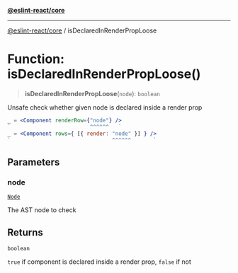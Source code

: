 [**@eslint-react/core**](../README.md)

***

[@eslint-react/core](../README.md) / isDeclaredInRenderPropLoose

# Function: isDeclaredInRenderPropLoose()

> **isDeclaredInRenderPropLoose**(`node`): `boolean`

Unsafe check whether given node is declared inside a render prop
```jsx
_ = <Component renderRow={"node"} />
`                         ^^^^^^   `
_ = <Component rows={ [{ render: "node" }] } />
`                                ^^^^^^       `
```

## Parameters

### node

[`Node`](../-internal-/type-aliases/Node.md)

The AST node to check

## Returns

`boolean`

`true` if component is declared inside a render prop, `false` if not
